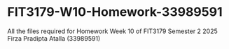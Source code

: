 # FIT3179-W10-Homework-33989591
All the files required for Homework Week 10 of FIT3179 Semester 2 2025  Firza Pradipta Atalla (33989591)
